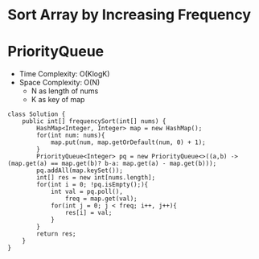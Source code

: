 # Sort Array by Increasing Frequency
# PriorityQueue
* Time Complexity: O(KlogK)
* Space Complexity: O(N)
	* N as length of nums
	* K as key of map
```
class Solution {
    public int[] frequencySort(int[] nums) {
        HashMap<Integer, Integer> map = new HashMap();
        for(int num: nums){
            map.put(num, map.getOrDefault(num, 0) + 1);
        }
        PriorityQueue<Integer> pq = new PriorityQueue<>((a,b) -> (map.get(a) == map.get(b)? b-a: map.get(a) - map.get(b)));
        pq.addAll(map.keySet());
        int[] res = new int[nums.length];
        for(int i = 0; !pq.isEmpty();){
            int val = pq.poll(),
                freq = map.get(val);
            for(int j = 0; j < freq; i++, j++){
                res[i] = val;
            }
        }
        return res;
    }
}
```